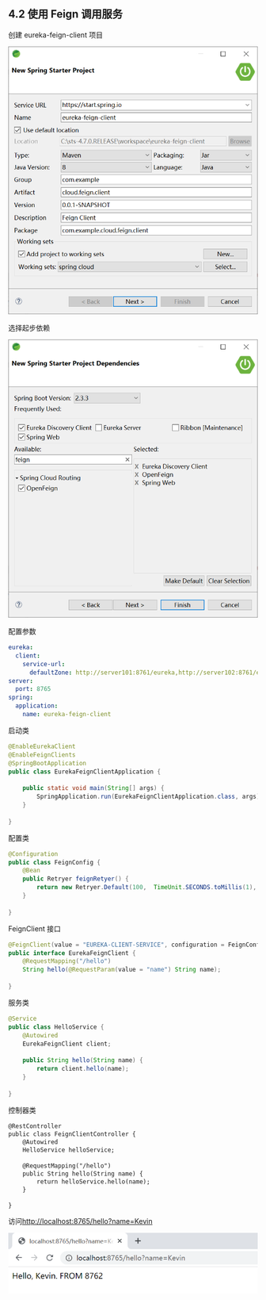 ## 4.2 使用 Feign 调用服务



创建 eureka-feign-client 项目

![image-20200823230933544](images/image-20200823230933544.png)

选择起步依赖

![image-20200823231109797](images/image-20200823231109797.png)



配置参数

```yaml
eureka:
  client:
    service-url:
      defaultZone: http://server101:8761/eureka,http://server102:8761/eureka,http://server103:8761/eureka
server:
  port: 8765
spring:
  application:
    name: eureka-feign-client
```



启动类

```java
@EnableEurekaClient
@EnableFeignClients
@SpringBootApplication
public class EurekaFeignClientApplication {

	public static void main(String[] args) {
		SpringApplication.run(EurekaFeignClientApplication.class, args);
	}

}
```

配置类

```java
@Configuration
public class FeignConfig {
	@Bean
	public Retryer feignRetyer() {
		return new Retryer.Default(100,  TimeUnit.SECONDS.toMillis(1), 5);
	}

}
```

FeignClient 接口

```java
@FeignClient(value = "EUREKA-CLIENT-SERVICE", configuration = FeignConfig.class)
public interface EurekaFeignClient {
	@RequestMapping("/hello")
	String hello(@RequestParam(value = "name") String name);

}
```

服务类

```java
@Service
public class HelloService {
	@Autowired
	EurekaFeignClient client;
	
	public String hello(String name) {
		return client.hello(name);
	}

}
```

控制器类

```
@RestController
public class FeignClientController {
	@Autowired
	HelloService helloService;
	
	@RequestMapping("/hello")
	public String hello(String name) {
		return helloService.hello(name);
	}

}
```



访问[http://localhost:8765/hello?name=Kevin](http://localhost:8765/hello?name=Kevin)

![image-20200824000356495](images/image-20200824000356495.png)